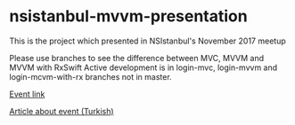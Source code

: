 # nsistanbul-mvvm-presentation
This is the project which presented in NSIstanbul's November 2017 meetup


Please use branches to see the difference between MVC, MVVM and MVVM with RxSwift
Active development is in login-mvc, login-mvvm and login-mcvm-with-rx branches not in master.

[Event link](https://www.eventbrite.com/e/nsistanbul-kasm-2017-meetup-tickets-40781780403)

[Article about event (Turkish)](https://medium.com/@strawb3rryx7/nsistanbul-kas%C4%B1m-2017-meetup-sunum-%C3%B6zeti-mvvm-fastlane-ec13a2bfc219)

